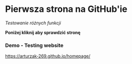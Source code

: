 # Pierwsza strona na GitHub'ie
_Testowanie różnych funkcji_

**Poniżej kliknij aby sprawdzić stronę**


### Demo - Testing website
https://arturzak-269.github.io/homepage/ 